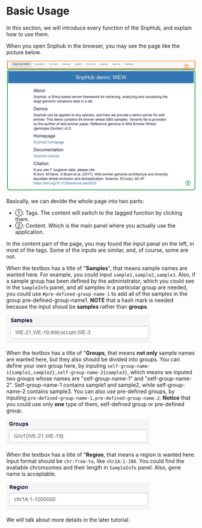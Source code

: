 # Basic Usage

In this section, we will introduce every function of the SnpHub, and explain how to use them.

When you open Snphub in the browser, you may see the page like the picture below.

![Overview of SnpHub](./../img/overview-1.jpg)

Basically, we can devide the whole page into two parts:
- ①: Tags. The content will switch to the tagged function by clicking them.
- ②: Content. Which is the main panel where you actually use the application.

In the content part of the page, you may found the input panal on the left, in most of the tags. Some of the inputs are similar, and, of course, some are not.

When the textbox has a title of "**Samples**", that means sample names are wanted here. For example, you could input `sample1,sample2,sample3`. Also, if a sample group has been defined by the administrator, which you could see in the `SampleInfo` panel, and all samples in a particular group are needed, you could use `#pre-defined-group-name-1` to add all of the samples in the group pre-defined-group-name1. **NOTE** that a hash mark is needed because the input shoud be **samples** rather than **groups**.

![mixture use of sample and group in sample input](./../img/overview-2.jpg)

When the textbox has a title of "**Groups**, that means **not only** sample names are wanted here, but they also should be divided into groups. You can define your own group here, by inputing `self-group-name-1{sample1,sample2},self-group-name-2{sample3}`, which means we inputed two groups whose names are "self-group-name-1" and "self-group-name-2". Self-group-name-1 contains sample1 and sample2, while self-group-name-2 contains sample3. You can also use pre-defined groups, by inputing `pre-defined-group-name-1,pre-defined-group-name-2`. **Notice** that you could use only **one** type of them, self-defined group or pre-defined group.

![group input using self-defined group](./../img/overview-3.jpg)

When the textbox has a title of "**Region**, that means a region is wanted here. Input format should be `chr:from-to`, like `chr1A:1-100`. You could find the avaliable chromsomes and their length in `SampleInfo` panel. Also, gene name is acceptable.

![region input](./../img/overview-4.jpg)

We will talk about more details in the later tutorial.